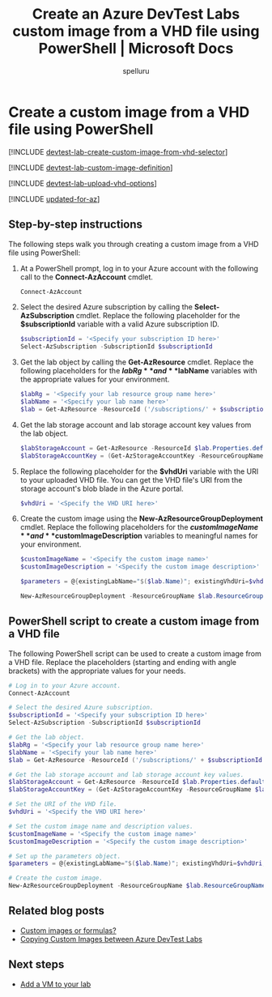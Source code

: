 ﻿---
title: Create an Azure DevTest Labs custom image from a VHD file using PowerShell | Microsoft Docs
description: Automate creation of a custom image in Azure DevTest Labs from a VHD file using PowerShell
services: devtest-lab,virtual-machines,lab-services
documentationcenter: na
author: spelluru
manager: femila
editor: ''

ms.assetid:
ms.service: lab-services
ms.workload: na
ms.tgt_pltfrm: na
ms.devlang: na
ms.topic: article
ms.date: 04/05/2018
ms.author: spelluru
---

# Create a custom image from a VHD file using PowerShell

[!INCLUDE [devtest-lab-create-custom-image-from-vhd-selector](../../includes/devtest-lab-create-custom-image-from-vhd-selector.md)]

[!INCLUDE [devtest-lab-custom-image-definition](../../includes/devtest-lab-custom-image-definition.md)]

[!INCLUDE [devtest-lab-upload-vhd-options](../../includes/devtest-lab-upload-vhd-options.md)]

[!INCLUDE [updated-for-az](../../includes/updated-for-az.md)]

## Step-by-step instructions

The following steps walk you through creating a custom image from a VHD file using PowerShell:

1. At a PowerShell prompt, log in to your Azure account with the following call to the **Connect-AzAccount** cmdlet.  
	
	```PowerShell
	Connect-AzAccount
	```

1.	Select the desired Azure subscription by calling the **Select-AzSubscription** cmdlet. Replace the following placeholder for the **$subscriptionId** variable with a valid Azure subscription ID. 

	```PowerShell
	$subscriptionId = '<Specify your subscription ID here>'
	Select-AzSubscription -SubscriptionId $subscriptionId
	```

1.	Get the lab object by calling the **Get-AzResource** cmdlet. Replace the following placeholders for the **$labRg** and **$labName** variables with the appropriate values for your environment. 

	```PowerShell
	$labRg = '<Specify your lab resource group name here>'
	$labName = '<Specify your lab name here>'
	$lab = Get-AzResource -ResourceId ('/subscriptions/' + $subscriptionId + '/resourceGroups/' + $labRg + '/providers/Microsoft.DevTestLab/labs/' + $labName)
	```
 
1.	Get the lab storage account and lab storage account key values from the lab object. 

	```PowerShell
	$labStorageAccount = Get-AzResource -ResourceId $lab.Properties.defaultStorageAccount 
	$labStorageAccountKey = (Get-AzStorageAccountKey -ResourceGroupName $labStorageAccount.ResourceGroupName -Name $labStorageAccount.ResourceName)[0].Value
	```

1.	Replace the following placeholder for the **$vhdUri** variable with the URI to your uploaded VHD file. You can get the VHD file's URI from the storage account's blob blade in the Azure portal.

	```PowerShell
	$vhdUri = '<Specify the VHD URI here>'
	```

1.	Create the custom image using the **New-AzResourceGroupDeployment** cmdlet. Replace the following placeholders for the **$customImageName** and **$customImageDescription** variables to meaningful names for your environment.

	```PowerShell
	$customImageName = '<Specify the custom image name>'
	$customImageDescription = '<Specify the custom image description>'

	$parameters = @{existingLabName="$($lab.Name)"; existingVhdUri=$vhdUri; imageOsType='windows'; isVhdSysPrepped=$false; imageName=$customImageName; imageDescription=$customImageDescription}

	New-AzResourceGroupDeployment -ResourceGroupName $lab.ResourceGroupName -Name CreateCustomImage -TemplateUri 'https://raw.githubusercontent.com/Azure/azure-devtestlab/master/Samples/201-dtl-create-customimage-from-vhd/azuredeploy.json' -TemplateParameterObject $parameters
	```

## PowerShell script to create a custom image from a VHD file

The following PowerShell script can be used to create a custom image from a VHD file. Replace the placeholders (starting and ending with angle brackets) with the appropriate values for your needs. 

```PowerShell
# Log in to your Azure account.  
Connect-AzAccount

# Select the desired Azure subscription. 
$subscriptionId = '<Specify your subscription ID here>'
Select-AzSubscription -SubscriptionId $subscriptionId

# Get the lab object.
$labRg = '<Specify your lab resource group name here>'
$labName = '<Specify your lab name here>'
$lab = Get-AzResource -ResourceId ('/subscriptions/' + $subscriptionId + '/resourceGroups/' + $labRg + '/providers/Microsoft.DevTestLab/labs/' + $labName)

# Get the lab storage account and lab storage account key values.
$labStorageAccount = Get-AzResource -ResourceId $lab.Properties.defaultStorageAccount 
$labStorageAccountKey = (Get-AzStorageAccountKey -ResourceGroupName $labStorageAccount.ResourceGroupName -Name $labStorageAccount.ResourceName)[0].Value

# Set the URI of the VHD file.	
$vhdUri = '<Specify the VHD URI here>'

# Set the custom image name and description values.
$customImageName = '<Specify the custom image name>'
$customImageDescription = '<Specify the custom image description>'

# Set up the parameters object.
$parameters = @{existingLabName="$($lab.Name)"; existingVhdUri=$vhdUri; imageOsType='windows'; isVhdSysPrepped=$false; imageName=$customImageName; imageDescription=$customImageDescription}

# Create the custom image. 
New-AzResourceGroupDeployment -ResourceGroupName $lab.ResourceGroupName -Name CreateCustomImage -TemplateUri 'https://raw.githubusercontent.com/Azure/azure-devtestlab/master/Samples/201-dtl-create-customimage-from-vhd/azuredeploy.json' -TemplateParameterObject $parameters
```

## Related blog posts

- [Custom images or formulas?](https://blogs.msdn.microsoft.com/devtestlab/2016/04/06/custom-images-or-formulas/)
- [Copying Custom Images between Azure DevTest Labs](https://www.visualstudiogeeks.com/blog/DevOps/How-To-Move-CustomImages-VHD-Between-AzureDevTestLabs#copying-custom-images-between-azure-devtest-labs)

## Next steps

- [Add a VM to your lab](devtest-lab-add-vm.md)
